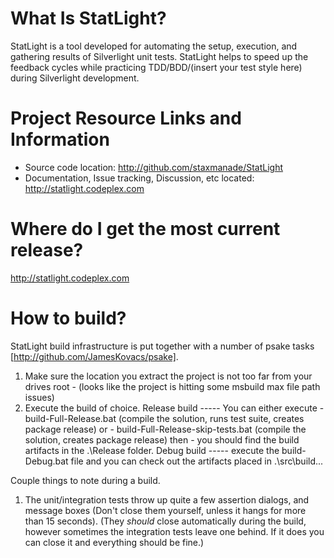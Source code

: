 What Is StatLight?
=========================
StatLight is a tool developed for automating the setup, execution, and gathering results of 
Silverlight unit tests. StatLight helps to speed up the feedback cycles while practicing 
TDD/BDD/(insert your test style here) during Silverlight development.


Project Resource Links and Information
=========================
- Source code location: http://github.com/staxmanade/StatLight
- Documentation, Issue tracking, Discussion, etc located: http://statlight.codeplex.com

Where do I get the most current release?
=========================
http://statlight.codeplex.com

How to build?
=========================
StatLight build infrastructure is put together with a number of psake tasks [http://github.com/JamesKovacs/psake].

1. Make sure the location you extract the project is not too far from your drives 
   root - (looks like the project is hitting some msbuild max file path issues)
2. Execute the build of choice.
   Release build ----- You can either execute 
                  - build-Full-Release.bat (compile the solution, runs test suite, creates package release)
                  or
                  - build-Full-Release-skip-tests.bat (compile the solution, creates package release)
                  then
                  - you should find the build artifacts in the .\Release folder.
   Debug build   ----- execute the build-Debug.bat file and you can check out the 
                       artifacts placed in .\src\build...

Couple things to note during a build.
   1. The unit/integration tests throw up quite a few assertion dialogs, and message boxes (Don't 
      close them yourself, unless it hangs for more than 15 seconds). (They _should_ close automatically 
      during the build, however sometimes the integration tests leave one behind. If it does you can 
      close it and everything should be fine.)
